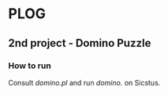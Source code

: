 # PLOG

## 2nd project - Domino Puzzle

### How to run
Consult *domino.pl* and run *domino.* on Sicstus.
